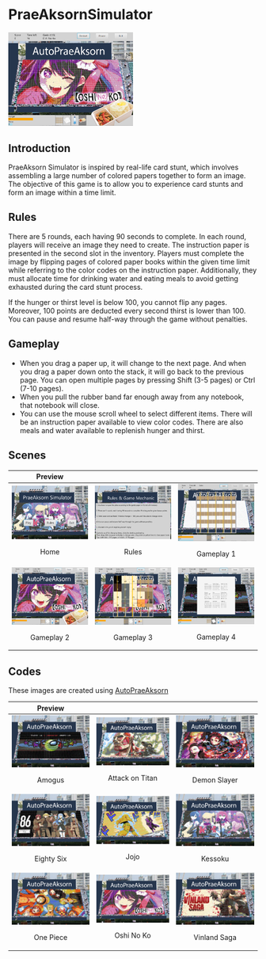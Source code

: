 # PraeAksornSimulator
<img src="images/gameplay_2.png" alt= "gameplay_2" width="50%">

## Introduction
PraeAksorn Simulator is inspired by real-life card stunt, which involves assembling a large number of colored papers together to form an image. The objective of this game is to allow you to experience card stunts and form an image within a time limit.
  
## Rules
There are 5 rounds, each having 90 seconds to complete. In each round, players will receive an image they need to create. The instruction paper is presented in the second slot in the inventory. Players must complete the image by flipping pages of colored paper books within the given time limit while referring to the color codes on the instruction paper. Additionally, they must allocate time for drinking water and eating meals to avoid getting exhausted during the card stunt process.

If the hunger or thirst level is below 100, you cannot flip any pages. Moreover, 100 points are deducted every second thirst is lower than 100. You can pause and resume half-way through the game without penalties.

  
## Gameplay
- When you drag a paper up, it will change to the next page. And when you drag a paper down onto the stack, it will go back to the previous page. You can open multiple pages by pressing Shift (3-5 pages) or Ctrl (7-10 pages).
- When you pull the rubber band far enough away from any notebook, that notebook will close.
- You can use the mouse scroll wheel to select different items. There will be an instruction paper available to view color codes. There are also meals and water available to replenish hunger and thirst.


## Scenes

| Preview      |     |      |
|  :----:  |  :----:  |  :----:  |
| <img src="images/home.png" alt= "home" width="100%"> <p>Home</p> | <img src="images/rules.png" alt= "rules" width="100%"> <p>Rules</p> | <img src="images/gameplay_1.png" alt= "gameplay_1" width="100%"> <p>Gameplay 1</p> |
| <img src="images/gameplay_2.png" alt= "gameplay_2" width="100%"> <p>Gameplay 2</p> | <img src="images/gameplay_3.png" alt= "gameplay_3" width="100%"> <p>Gameplay 3</p> | <img src="images/gameplay_4.png" alt= "gameplay_4" width="100%"> <p>Gameplay 4</p> |


## Codes
These images are created using [AutoPraeAksorn](https://github.com/bookpanda/AutoPraeAksorn)

| Preview      |     |      |
|  :----:  |  :----:  |  :----:  |
| <img src="src/images/amogus_stand.png" alt= "amogus" width="100%"> <p>Amogus</p> | <img src="src/images/attack_on_titan_stand.png" alt= "attack_on_titan" width="100%"> <p>Attack on Titan</p> | <img src="src/images/demon_slayer_stand.png" alt= "demon_slayer" width="100%"> <p>Demon Slayer</p> |
| <img src="src/images/eighty_six_stand.png" alt= "eighty_six" width="100%"> <p>Eighty Six</p> | <img src="src/images/jojo_stand.png" alt= "jojo" width="100%"> <p>Jojo</p> | <img src="src/images/kessoku_stand.png" alt= "kessoku" width="100%"> <p>Kessoku</p> |
| <img src="src/images/one_piece_stand.png" alt= "one_piece" width="100%"> <p>One Piece</p> | <img src="src/images/oshi_no_ko_stand.png" alt= "oshi_no_ko" width="100%"> <p>Oshi No Ko</p> | <img src="src/images/vinland_saga_stand.png" alt= "vinland_saga" width="100%"> <p>Vinland Saga</p> |

